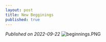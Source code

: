 ```yaml
---
layout: post
title: New Begginings
published: true
---
```


_Published on 2022-09-22_
![beginnings.PNG]({{site.baseurl}}/images/beginnings.PNG)


